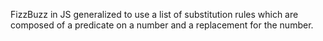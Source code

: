 FizzBuzz in JS generalized to use a list of substitution rules which are composed of a predicate on a number and a replacement for the number.